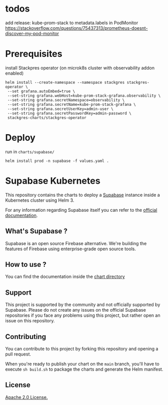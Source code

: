 # todos

add release: kube-prom-stack to metadata.labels in PodMonitor
https://stackoverflow.com/questions/75437313/prometheus-doesnt-discover-my-pod-monitor



# Prerequisites

install Stackpres operator (on microk8s cluster with observability addon enabled)

```
helm install --create-namespace --namespace stackgres stackgres-operator \
 --set grafana.autoEmbed=true \
 --set-string grafana.webHost=kube-prom-stack-grafana.observability \
 --set-string grafana.secretNamespace=observability \
 --set-string grafana.secretName=kube-prom-stack-grafana \
 --set-string grafana.secretUserKey=admin-user \
 --set-string grafana.secretPasswordKey=admin-password \
 stackgres-charts/stackgres-operator
```

# Deploy

run in `charts/supabase/`
```
helm install prod -n supabase -f values.yaml .
```

# Supabase Kubernetes

This repository contains the charts to deploy a [Supabase](https://github.com/supabase/supabase) instance inside a Kubernetes cluster using Helm 3.

For any information regarding Supabase itself you can refer to the [official documentation](https://supabase.io/docs).

## What's Supabase ?

Supabase is an open source Firebase alternative. We're building the features of Firebase using enterprise-grade open source tools.

## How to use ?

You can find the documentation inside the [chart directory](./charts/supabase/README.md)

## Support

This project is supported by the community and not officially supported by Supabase. Please do not create any issues on the official Supabase repositories if you face any problems using this project, but rather open an issue on this repository.

## Contributing

You can contribute to this project by forking this repository and opening a pull request.

When you're ready to publish your chart on the `main` branch, you'll have to execute `sh build.sh` to package the charts and generate the Helm manifest.

## License

[Apache 2.0 License.](./LICENSE)
